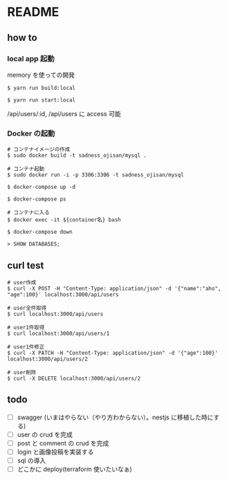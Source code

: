 # README

## how to

### local app 起動

memory を使っての開発

```
$ yarn run build:local

$ yarn run start:local
```

/api/users/:id, /api/users に access 可能

### Docker の起動

```
# コンテナイメージの作成
$ sudo docker build -t sadness_ojisan/mysql .

# コンテナ起動
$ sudo docker run -i -p 3306:3306 -t sadness_ojisan/mysql
```

```
$ docker-compose up -d

$ docker-compose ps

# コンテナに入る
$ docker exec -it ${container名} bash

$ docker-compose down
```

```
> SHOW DATABASES;
```

## curl test

```
# user作成
$ curl -X POST -H "Content-Type: application/json" -d '{"name":"aho", "age":100}' localhost:3000/api/users

# user全件取得
$ curl localhost:3000/api/users

# user1件取得
$ curl localhost:3000/api/users/1

# user1件修正
$ curl -X PATCH -H "Content-Type: application/json" -d '{"age":100}' localhost:3000/api/users/2

# user削除
$ curl -X DELETE localhost:3000/api/users/2
```

## todo

- [ ] swagger (いまはやらない（やり方わからない）。nestjs に移植した時にする)
- [ ] user の crud を完成
- [ ] post と comment の crud を完成
- [ ] login と画像投稿を実装する
- [ ] sql の導入
- [ ] どこかに deploy(terraform 使いたいなぁ)
